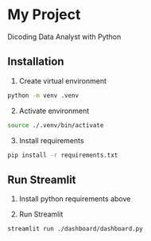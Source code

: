 # My Project

Dicoding Data Analyst with Python

## Installation

1. Create virtual environment

```bash
python -m venv .venv
```

2. Activate environment

```bash
source ./.venv/bin/activate
```

3. Install requirements

```bash
pip install -r requirements.txt
```

## Run Streamlit

1. Install python requirements above

2. Run Streamlit

```bash
streamlit run ./dashboard/dashboard.py
```